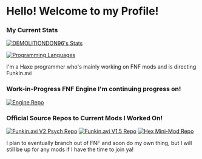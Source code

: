# Hello! Welcome to my Profile!

### My Current Stats
[![DEMOLITIONDON96's Stats](https://github-readme-stats.vercel.app/api?username=DEMOLITIONDON96&show_icons=true&icon_color=ae00ff&count_private=true&layout=compact&bg_color=320,78fffa,07a0ed&title_color=000&text_color=000&border_color=1d63b8)](https://github.com/DEMOLITIONDON96/DEMOLITIONDON96)

[![Programming Languages](https://github-readme-stats.vercel.app/api/top-langs/?username=DEMOLITIONDON96&langs_count=10&show_icons=true&bg_color=320,78fffa,07a0ed&title_color=000&text_color=000&border_color=1d63b8)](https://github.com/DEMOLITIONDON96/DEMOLITIONDON96)

I'm a Haxe programmer who's mainly working on FNF mods and is directing Funkin.avi

### Work-in-Progress FNF Engine I'm continuing progress on!
[![Engine Repo](https://github-readme-stats.vercel.app/api/pin/?username=DEMOLITIONDON96&repo=FE-Feather-Custom&bg_color=30,ffae00,fff06e&title_color=ff2a00&text_color=ff2a00&icon_color=f77205&border_color=ad4511)](https://github.com/DEMOLITIONDON96/FE-Feather-Custom)

### Official Source Repos to Current Mods I Worked On!
[![Funkin.avi V2 Psych Repo](https://github-readme-stats.vercel.app/api/pin/?username=Dunkin-Funkin&repo=Funkin.avi-v2.0-Psych&bg_color=45,000,543159&title_color=fff&text_color=fff&icon_color=fff)](https://github.com/Dunkin-Funkin/Funkin.avi-v2.0-Psych)
[![Funkin.avi V1.5 Repo](https://github-readme-stats.vercel.app/api/pin/?username=Dunkin-Funkin&repo=Funkin.avi-v1.5&bg_color=320,000,7d7d7d&title_color=fff&text_color=fff&icon_color=fff)](https://github.com/Dunkin-Funkin/Funkin.avi-v1.5)
[![Hex Mini-Mod Repo](https://github-readme-stats.vercel.app/api/pin/?username=Dunkin-Funkin&repo=R.A.M.-Remix-Playable&bg_color=30,03d5ff,03ffea&title_color=000&text_color=000&icon_color=ae00ff&border_color=1d63b8)](https://github.com/Dunkin-Funkin/R.A.M.-Remix-Playable)

I plan to eventually branch out of FNF and soon do my own thing, but I will still be up for any mods if I have the time to join ya!
